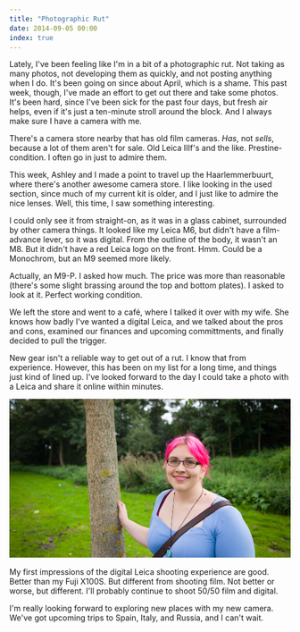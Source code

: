 ```yaml
---
title: "Photographic Rut"
date: 2014-09-05 00:00
index: true
---
```


Lately, I've been feeling like I'm in a bit of a photographic rut. Not taking as many photos, not developing them as quickly, and not posting anything when I do. It's been going on since about April, which is a shame. This past week, though, I've made an effort to get out there and take some photos. It's been hard, since I've been sick for the past four days, but fresh air helps, even if it's just a ten-minute stroll around the block. And I always make sure I have a camera with me.

<!-- more -->

There's a camera store nearby that has old film cameras. _Has_, not _sells_, because a lot of them aren't for sale. Old Leica IIIf's and the like. Prestine-condition. I often go in just to admire them.

This week, Ashley and I made a point to travel up the Haarlemmerbuurt, where there's another awesome camera store. I like looking in the used section, since much of my current kit is older, and I just like to admire the nice lenses. Well, this time, I saw something interesting.

I could only see it from straight-on, as it was in a glass cabinet, surrounded by other camera things. It looked like my Leica M6, but didn't have a film-advance lever, so it was digital. From the outline of the body, it wasn't an M8. But it didn't have a red Leica logo on the front. Hmm. Could be a Monochrom, but an M9 seemed more likely.

Actually, an M9-P. I asked how much. The price was more than reasonable (there's some slight brassing around the top and bottom plates). I asked to look at it. Perfect working condition.

We left the store and went to a café, where I talked it over with my wife. She knows how badly I've wanted a digital Leica, and we talked about the pros and cons, examined our finances and upcoming committments, and finally decided to pull the trigger.

New gear isn't a reliable way to get out of a rut. I know that from experience. However, this has been on my list for a long time, and things just kind of lined up. I've looked forward to the day I could take a photo with a Leica and share it online within minutes.

 ![](/img/import/blog/photographic-rut/0D28888F485449CCBA5771C25D3339FA.jpg)

My first impressions of the digital Leica shooting experience are good. Better than my Fuji X100S. But different from shooting film. Not better or worse, but different. I'll probably continue to shoot 50/50 film and digital.

I'm really looking forward to exploring new places with my new camera. We've got upcoming trips to Spain, Italy, and Russia, and I can't wait.

